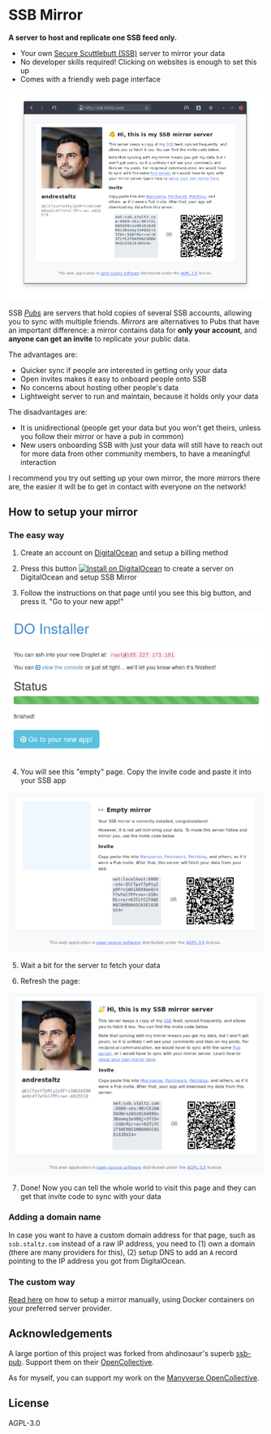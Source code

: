 # SSB Mirror

**A server to host and replicate one SSB feed only.**

- Your own [Secure Scuttlebutt (SSB)](https://www.scuttlebutt.nz) server to mirror your data
- No developer skills required! Clicking on websites is enough to set this up
- Comes with a friendly web page interface

![ready.png](./screenshots/ready.png)

SSB [*Pubs*](https://www.scuttlebutt.nz/concepts/pub) are servers that hold copies of several SSB accounts, allowing you to sync with multiple friends. *Mirrors* are alternatives to Pubs that have an important difference: a mirror contains data for **only your account**, and **anyone can get an invite** to replicate your public data.

The advantages are:

- Quicker sync if people are interested in getting only your data
- Open invites makes it easy to onboard people onto SSB
- No concerns about hosting other people's data
- Lightweight server to run and maintain, because it holds only your data

The disadvantages are:

- It is unidirectional (people get your data but you won't get theirs, unless you follow their mirror or have a pub in common)
- New users onboarding SSB with just your data will still have to reach out for more data from other community members, to have a meaningful interaction

I recommend you try out setting up your own mirror, the more mirrors there are, the easier it will be to get in contact with everyone on the network!

## How to setup your mirror

### The easy way

1. Create an account on [DigitalOcean](https://www.digitalocean.com/) and setup a billing method

2. Press this button [![Install on DigitalOcean](http://butt.nz/button.svg)](http://butt.nz/install?url=https://github.com/staltz/ssb-mirror) to create a server on DigitalOcean and setup SSB Mirror

3. Follow the instructions on that page until you see this big button, and press it. "Go to your new app!"

![step-1.png](./screenshots/step-1.png)

4. You will see this "empty" page. Copy the invite code and paste it into your SSB app

![step-2.png](./screenshots/step-2.png)

5. Wait a bit for the server to fetch your data

6. Refresh the page:

![step-3.png](./screenshots/step-3.png)

7. Done! Now you can tell the whole world to visit this page and they can get that invite code to sync with your data

### Adding a domain name

In case you want to have a custom domain address for that page, such as `ssb.staltz.com` instead of a raw IP address, you need to (1) own a domain (there are many providers for this), (2) setup DNS to add an `A` record pointing to the IP address you got from DigitalOcean.

### The custom way

[Read here](./manual-setup.md) on how to setup a mirror manually, using Docker containers on your preferred server provider.

## Acknowledgements

A large portion of this project was forked from ahdinosaur's superb [ssb-pub](https://github.com/ahdinosaur/ssb-pub). Support them on their [OpenCollective](https://opencollective.com/sunrise-choir).

As for myself, you can support my work on the [Manyverse OpenCollective](https://opencollective.com/manyverse).

## License

AGPL-3.0
